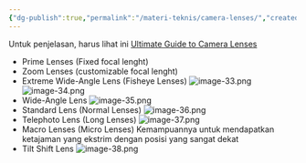 ```yaml
---
{"dg-publish":true,"permalink":"/materi-teknis/camera-lenses/","created":"2025-10-13T03:02:52.780-07:00","updated":"2025-10-15T02:01:40.000-07:00"}
---
```


Untuk penjelasan, harus lihat ini [Ultimate Guide to Camera Lenses](https://youtu.be/uSsIqR3DuK8?si=kX6VvWRBwuDQSJmT)
- Prime Lenses (Fixed focal lenght)
- Zoom Lenses (customizable focal lenght)
- Extreme Wide-Angle Lens (Fisheye Lenses)
![image-33.png](/img/user/Materi%20Teknis/attachments/image-33.png)![image-34.png](/img/user/Materi%20Teknis/attachments/image-34.png)
- Wide-Angle Lens
![image-35.png](/img/user/Materi%20Teknis/attachments/image-35.png)
- Standard Lens (Normal Lenses)
![image-36.png](/img/user/Materi%20Teknis/attachments/image-36.png)
- Telephoto Lens (Long Lenses)
![image-37.png](/img/user/Materi%20Teknis/attachments/image-37.png)
- Macro Lenses (Micro Lenses)
  Kemampuannya untuk mendapatkan ketajaman yang ekstrim dengan posisi yang sangat dekat 
- Tilt Shift Lens
![image-38.png](/img/user/Materi%20Teknis/attachments/image-38.png)